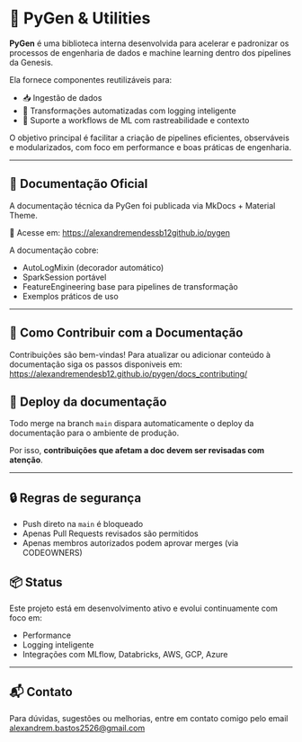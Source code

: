 
# 🧠 PyGen & Utilities

**PyGen** é uma biblioteca interna desenvolvida para acelerar e padronizar os processos de engenharia de dados e machine learning dentro dos pipelines da Genesis.

Ela fornece componentes reutilizáveis para:

- 📥 Ingestão de dados
- 🔄 Transformações automatizadas com logging inteligente
- 🤖 Suporte a workflows de ML com rastreabilidade e contexto

O objetivo principal é facilitar a criação de pipelines eficientes, observáveis e modularizados, com foco em performance e boas práticas de engenharia.

---

## 📄 Documentação Oficial

A documentação técnica da PyGen foi publicada via MkDocs + Material Theme.

🔗 Acesse em:
https://alexandremendessb12github.io/pygen

A documentação cobre:

- AutoLogMixin (decorador automático)
- SparkSession portável
- FeatureEngineering base para pipelines de transformação
- Exemplos práticos de uso

---


## 🤝 Como Contribuir com a Documentação

Contribuições são bem-vindas! Para atualizar ou adicionar conteúdo à documentação siga os passos disponiveis em: https://alexandremendesb12.github.io/pygen/docs_contributing/

## 🚀 Deploy da documentação

Todo merge na branch `main` dispara automaticamente o deploy da documentação para o ambiente de produção.

Por isso, **contribuições que afetam a doc devem ser revisadas com atenção**.

---

## 🔒 Regras de segurança

- Push direto na `main` é bloqueado
- Apenas Pull Requests revisados são permitidos
- Apenas membros autorizados podem aprovar merges (via CODEOWNERS)

## 📦 Status

Este projeto está em desenvolvimento ativo e evolui continuamente com foco em:

- Performance
- Logging inteligente
- Integrações com MLflow, Databricks, AWS, GCP, Azure

---

## 📬 Contato

Para dúvidas, sugestões ou melhorias, entre em contato comigo pelo email alexandrem.bastos2526@gmail.com
